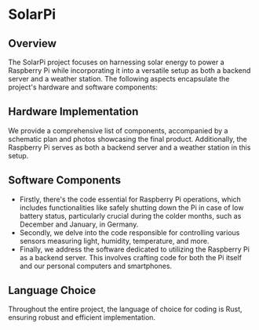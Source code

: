 <p align="justify">

# SolarPi

## Overview 

The SolarPi project focuses on harnessing solar energy to power a Raspberry Pi while incorporating it into a versatile setup as both a backend server and a weather station. The following aspects encapsulate the project's hardware and software components:

## Hardware Implementation

We provide a comprehensive list of components, accompanied by a schematic plan and photos showcasing the final product. Additionally, the Raspberry Pi serves as both a backend server and a weather station in this setup.

## Software Components

- Firstly, there's the code essential for Raspberry Pi operations, which includes functionalities like safely shutting down the Pi in case of low battery status, particularly crucial during the colder months, such as December and January, in Germany.
- Secondly, we delve into the code responsible for controlling various sensors measuring light, humidity, temperature, and more.
- Finally, we address the software dedicated to utilizing the Raspberry Pi as a backend server. This involves crafting code for both the Pi itself and our personal computers and smartphones. 

 ## Language Choice

Throughout the entire project, the language of choice for coding is Rust, ensuring robust and efficient implementation.


</p>
